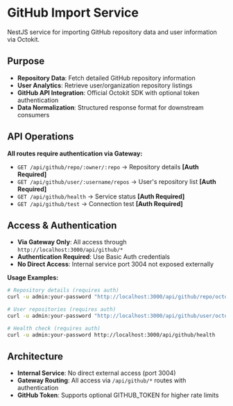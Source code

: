 # GitHub Import Service

NestJS service for importing GitHub repository data and user information via Octokit.

## Purpose

- **Repository Data**: Fetch detailed GitHub repository information
- **User Analytics**: Retrieve user/organization repository listings
- **GitHub API Integration**: Official Octokit SDK with optional token authentication
- **Data Normalization**: Structured response format for downstream consumers

## API Operations

**All routes require authentication via Gateway:**

- `GET /api/github/repo/:owner/:repo` → Repository details **[Auth Required]**
- `GET /api/github/user/:username/repos` → User's repository list **[Auth Required]**
- `GET /api/github/health` → Service status **[Auth Required]**
- `GET /api/github/test` → Connection test **[Auth Required]**

## Access & Authentication

- **Via Gateway Only**: All access through `http://localhost:3000/api/github/*`
- **Authentication Required**: Use Basic Auth credentials
- **No Direct Access**: Internal service port 3004 not exposed externally

**Usage Examples:**
```bash
# Repository details (requires auth)
curl -u admin:your-password "http://localhost:3000/api/github/repo/octocat/Hello-World"

# User repositories (requires auth)
curl -u admin:your-password "http://localhost:3000/api/github/user/octocat/repos"

# Health check (requires auth)
curl -u admin:your-password http://localhost:3000/api/github/health
```

## Architecture

- **Internal Service**: No direct external access (port 3004)
- **Gateway Routing**: All access via `/api/github/*` routes with authentication
- **GitHub Token**: Supports optional GITHUB_TOKEN for higher rate limits